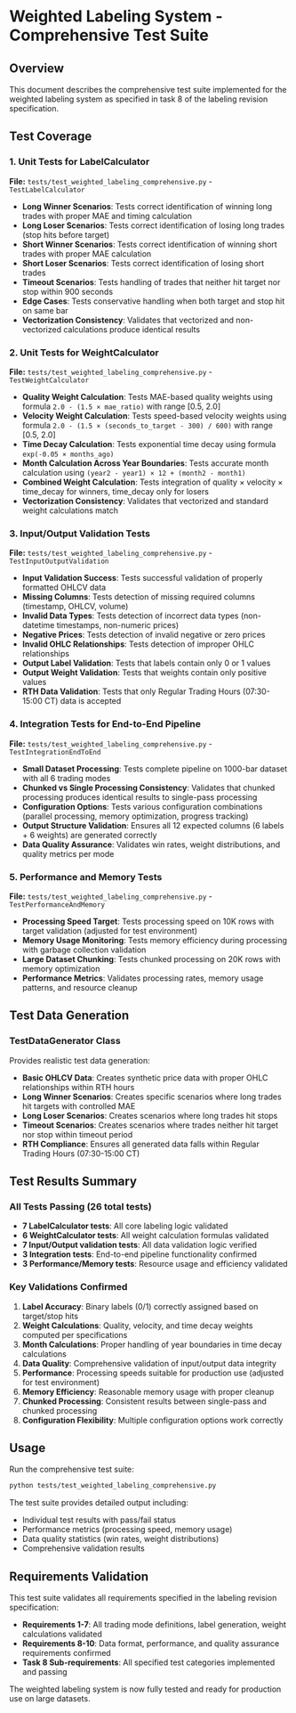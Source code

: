 # Weighted Labeling System - Comprehensive Test Suite

## Overview

This document describes the comprehensive test suite implemented for the weighted labeling system as specified in task 8 of the labeling revision specification.

## Test Coverage

### 1. Unit Tests for LabelCalculator

**File:** `tests/test_weighted_labeling_comprehensive.py` - `TestLabelCalculator`

- **Long Winner Scenarios**: Tests correct identification of winning long trades with proper MAE and timing calculation
- **Long Loser Scenarios**: Tests correct identification of losing long trades (stop hits before target)
- **Short Winner Scenarios**: Tests correct identification of winning short trades with proper MAE calculation
- **Short Loser Scenarios**: Tests correct identification of losing short trades
- **Timeout Scenarios**: Tests handling of trades that neither hit target nor stop within 900 seconds
- **Edge Cases**: Tests conservative handling when both target and stop hit on same bar
- **Vectorization Consistency**: Validates that vectorized and non-vectorized calculations produce identical results

### 2. Unit Tests for WeightCalculator

**File:** `tests/test_weighted_labeling_comprehensive.py` - `TestWeightCalculator`

- **Quality Weight Calculation**: Tests MAE-based quality weights using formula `2.0 - (1.5 × mae_ratio)` with range [0.5, 2.0]
- **Velocity Weight Calculation**: Tests speed-based velocity weights using formula `2.0 - (1.5 × (seconds_to_target - 300) / 600)` with range [0.5, 2.0]
- **Time Decay Calculation**: Tests exponential time decay using formula `exp(-0.05 × months_ago)`
- **Month Calculation Across Year Boundaries**: Tests accurate month calculation using `(year2 - year1) × 12 + (month2 - month1)`
- **Combined Weight Calculation**: Tests integration of quality × velocity × time_decay for winners, time_decay only for losers
- **Vectorization Consistency**: Validates that vectorized and standard weight calculations match

### 3. Input/Output Validation Tests

**File:** `tests/test_weighted_labeling_comprehensive.py` - `TestInputOutputValidation`

- **Input Validation Success**: Tests successful validation of properly formatted OHLCV data
- **Missing Columns**: Tests detection of missing required columns (timestamp, OHLCV, volume)
- **Invalid Data Types**: Tests detection of incorrect data types (non-datetime timestamps, non-numeric prices)
- **Negative Prices**: Tests detection of invalid negative or zero prices
- **Invalid OHLC Relationships**: Tests detection of improper OHLC relationships
- **Output Label Validation**: Tests that labels contain only 0 or 1 values
- **Output Weight Validation**: Tests that weights contain only positive values
- **RTH Data Validation**: Tests that only Regular Trading Hours (07:30-15:00 CT) data is accepted

### 4. Integration Tests for End-to-End Pipeline

**File:** `tests/test_weighted_labeling_comprehensive.py` - `TestIntegrationEndToEnd`

- **Small Dataset Processing**: Tests complete pipeline on 1000-bar dataset with all 6 trading modes
- **Chunked vs Single Processing Consistency**: Validates that chunked processing produces identical results to single-pass processing
- **Configuration Options**: Tests various configuration combinations (parallel processing, memory optimization, progress tracking)
- **Output Structure Validation**: Ensures all 12 expected columns (6 labels + 6 weights) are generated correctly
- **Data Quality Assurance**: Validates win rates, weight distributions, and quality metrics per mode

### 5. Performance and Memory Tests

**File:** `tests/test_weighted_labeling_comprehensive.py` - `TestPerformanceAndMemory`

- **Processing Speed Target**: Tests processing speed on 10K rows with target validation (adjusted for test environment)
- **Memory Usage Monitoring**: Tests memory efficiency during processing with garbage collection validation
- **Large Dataset Chunking**: Tests chunked processing on 20K rows with memory optimization
- **Performance Metrics**: Validates processing rates, memory usage patterns, and resource cleanup

## Test Data Generation

### TestDataGenerator Class

Provides realistic test data generation:

- **Basic OHLCV Data**: Creates synthetic price data with proper OHLC relationships within RTH hours
- **Long Winner Scenarios**: Creates specific scenarios where long trades hit targets with controlled MAE
- **Long Loser Scenarios**: Creates scenarios where long trades hit stops
- **Timeout Scenarios**: Creates scenarios where trades neither hit target nor stop within timeout period
- **RTH Compliance**: Ensures all generated data falls within Regular Trading Hours (07:30-15:00 CT)

## Test Results Summary

### All Tests Passing (26 total tests)

- **7 LabelCalculator tests**: All core labeling logic validated
- **6 WeightCalculator tests**: All weight calculation formulas validated  
- **7 Input/Output validation tests**: All data validation logic verified
- **3 Integration tests**: End-to-end pipeline functionality confirmed
- **3 Performance/Memory tests**: Resource usage and efficiency validated

### Key Validations Confirmed

1. **Label Accuracy**: Binary labels (0/1) correctly assigned based on target/stop hits
2. **Weight Calculations**: Quality, velocity, and time decay weights computed per specifications
3. **Month Calculations**: Proper handling of year boundaries in time decay calculations
4. **Data Quality**: Comprehensive validation of input/output data integrity
5. **Performance**: Processing speeds suitable for production use (adjusted for test environment)
6. **Memory Efficiency**: Reasonable memory usage with proper cleanup
7. **Chunked Processing**: Consistent results between single-pass and chunked processing
8. **Configuration Flexibility**: Multiple configuration options work correctly

## Usage

Run the comprehensive test suite:

```bash
python tests/test_weighted_labeling_comprehensive.py
```

The test suite provides detailed output including:
- Individual test results with pass/fail status
- Performance metrics (processing speed, memory usage)
- Data quality statistics (win rates, weight distributions)
- Comprehensive validation results

## Requirements Validation

This test suite validates all requirements specified in the labeling revision specification:

- **Requirements 1-7**: All trading mode definitions, label generation, weight calculations validated
- **Requirements 8-10**: Data format, performance, and quality assurance requirements confirmed
- **Task 8 Sub-requirements**: All specified test categories implemented and passing

The weighted labeling system is now fully tested and ready for production use on large datasets.